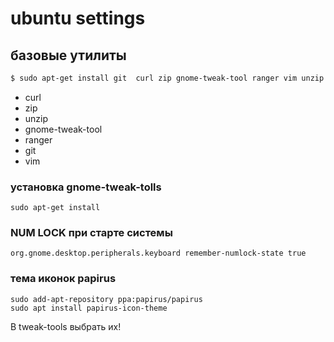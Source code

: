 # ubuntu settings

## базовые утилиты 

```bash
$ sudo apt-get install git  curl zip gnome-tweak-tool ranger vim unzip -y
```

* curl
* zip
* unzip
* gnome-tweak-tool
* ranger
* git
* vim



### установка gnome-tweak-tolls

```text
sudo apt-get install  
```

### NUM LOCK при старте системы

```text
org.gnome.desktop.peripherals.keyboard remember-numlock-state true
```

### тема иконок papirus

```text
sudo add-apt-repository ppa:papirus/papirus
sudo apt install papirus-icon-theme
```

В tweak-tools выбрать их!

